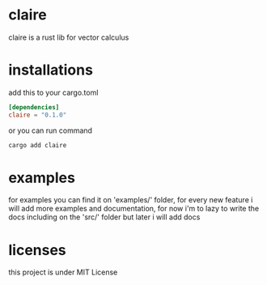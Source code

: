 # claire

claire is a rust lib for vector calculus

# installations

add this to your cargo.toml

```toml
[dependencies]
claire = "0.1.0"
```

or you can run command

```sh
cargo add claire
```

# examples

for examples you can find it on 'examples/' folder, for every new feature i will add more examples and documentation, for now i'm to lazy to write the docs including on the 'src/' folder but later i will add docs

# licenses

this project is under MIT License


